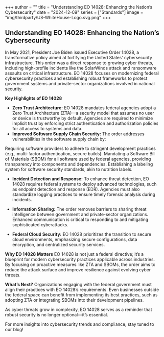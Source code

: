 +++
author = ""
title = "Understanding EO 14028: Enhancing the Nation’s Cybersecurity"
date = "2024-12-09"
series = ["Standards"]
image = "img/thirdparty/US-WhiteHouse-Logo.svg.png"
+++

## Understanding EO 14028: Enhancing the Nation’s Cybersecurity

In May 2021, President Joe Biden issued Executive Order 14028, a transformative policy aimed at fortifying the United States' cybersecurity infrastructure. This order was a direct response to growing cyber threats, including high-profile incidents like the SolarWinds attack and ransomware assaults on critical infrastructure. EO 14028 focuses on modernizing federal cybersecurity practices and establishing robust frameworks to protect government systems and private-sector organizations involved in national security.

**Key Highlights of EO 14028**

- **Zero Trust Architecture:**
EO 14028 mandates federal agencies adopt a Zero Trust Architecture (ZTA)—a security model that assumes no user or device is trustworthy by default. Agencies are required to minimize implicit trust by enforcing strict authentication and authorization policies for all access to systems and data.
- **Improved Software Supply Chain Security:**
The order addresses vulnerabilities in the software supply chain by:

Requiring software providers to adhere to stringent development practices (e.g., multi-factor authentication, secure builds).
Mandating a Software Bill of Materials (SBOM) for all software used by federal agencies, providing transparency into components and dependencies.
Establishing a labeling system for software security standards, akin to nutrition labels.

- **Incident Detection and Response:**
To enhance threat detection, EO 14028 requires federal systems to deploy advanced technologies, such as endpoint detection and response (EDR). Agencies must also standardize logging practices to ensure timely forensic analysis during incidents.

- **Information Sharing:**
The order removes barriers to sharing threat intelligence between government and private-sector organizations. Enhanced communication is critical to responding to and mitigating sophisticated cyberattacks.

- **Federal Cloud Security:**
EO 14028 prioritizes the transition to secure cloud environments, emphasizing secure configurations, data encryption, and centralized security services.

**Why EO 14028 Matters**
EO 14028 is not just a federal directive; it’s a blueprint for modern cybersecurity practices applicable across industries. By focusing on proactive measures like ZTA and SBOMs, the order aims to reduce the attack surface and improve resilience against evolving cyber threats.

**What’s Next?**
Organizations engaging with the federal government must align their practices with EO 14028’s requirements. Even businesses outside the federal space can benefit from implementing its best practices, such as adopting ZTA or integrating SBOMs into their development pipelines.

As cyber threats grow in complexity, EO 14028 serves as a reminder that robust security is no longer optional—it’s essential.

For more insights into cybersecurity trends and compliance, stay tuned to our blog!
